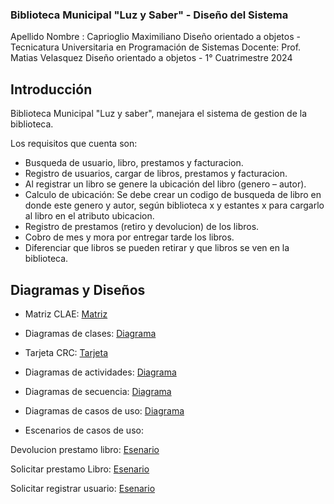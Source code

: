 ### Biblioteca Municipal "Luz y Saber" - Diseño del Sistema
Apellido Nombre : Caprioglio Maximiliano
Diseño orientado a objetos - Tecnicatura Universitaria en Programación de Sistemas
Docente: Prof. Matias Velasquez
Diseño orientado a objetos - 1° Cuatrimestre 2024

## Introducción

Biblioteca Municipal "Luz y saber", manejara el sistema de gestion de la biblioteca.

Los requisitos que cuenta son:
* Busqueda de usuario, libro, prestamos y facturacion.
* Registro de usuarios, cargar de libros, prestamos y facturacion.
* Al registrar un libro se genere la ubicación del libro (genero – autor).
* Calculo de ubicación: Se debe crear un codigo de busqueda de libro en donde este genero y autor, según biblioteca x y estantes x para cargarlo al libro en el atributo ubicacion.
* Registro de prestamos (retiro y devolucion) de los libros.
* Cobro de mes y mora por entregar tarde los libros.
* Diferenciar que libros se pueden retirar y que libros se ven en la biblioteca.


## Diagramas y Diseños


* Matriz CLAE: [Matriz](https://drive.google.com/file/d/1iyzUmNYtbAezJejPeMrFDeAvsyW7Suh8/view?usp=sharing)

* Diagramas de clases: [Diagrama](https://drive.google.com/file/d/1ipXGBVHciwRcksjmRdm-TEThU7n-L3c1/view?usp=sharing)

* Tarjeta CRC: [Tarjeta](https://drive.google.com/file/d/1tYuV3bDuydXBpqwu2AScOUQvanuH14Uf/view?usp=sharing)

* Diagramas de actividades: [Diagrama](https://drive.google.com/file/d/1LT5d1kDJ29aRxVZwZH27co1tJHPe6gzi/view?usp=sharing)

* Diagramas de secuencia: [Diagrama](https://drive.google.com/file/d/1Rxn8ZfgsEdg4STUxlHEaPDScjRRsuK_L/view?usp=sharing)

* Diagramas de casos de uso: [Diagrama](https://drive.google.com/file/d/1i82r53emnwhGBcm3aglAHDg5Z2E6B7mP/view?usp=sharing)

* Escenarios de casos de uso:

Devolucion prestamo libro: [Esenario](https://docs.google.com/spreadsheets/d/1AJEe9Cv2kWg1AdkWlgKtjtNSQ9T6eE3t/edit?usp=sharing&ouid=102553039439844877946&rtpof=true&sd=true)

Solicitar prestamo Libro: [Esenario](https://docs.google.com/spreadsheets/d/1asxBm__lXsT6JXIZh7pWuWfbCKk82pzl/edit?usp=sharing&ouid=102553039439844877946&rtpof=true&sd=true)

Solicitar registrar usuario: [Esenario](https://docs.google.com/spreadsheets/d/16wLUcLPS8TL4-lMM4lbST1enzyGknBub/edit?usp=sharing&ouid=102553039439844877946&rtpof=true&sd=true)
